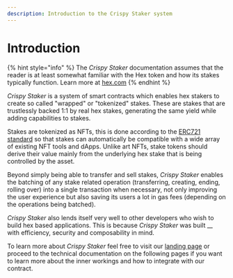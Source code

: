 ```yaml
---
description: Introduction to the Crispy Staker system
---
```


# Introduction

{% hint style="info" %}
The _Crispy Staker_ documentation assumes that the reader is at least somewhat familiar with the Hex token and how its stakes typically function. Learn more at [hex.com](https://hex.com)
{% endhint %}

_Crispy Staker_ is a system of smart contracts which enables hex stakers to create so called "wrapped" or "tokenized" stakes. These are stakes that are trustlessly backed 1:1 by real hex stakes, generating the same yield while adding capabilities to stakes.

Stakes are tokenized as NFTs, this is done according to the [ERC721 standard](https://eips.ethereum.org/EIPS/eip-721) so that stakes can automatically be compatible with a wide array of existing NFT tools and dApps. Unlike art NFTs, stake tokens should derive their value mainly from the underlying hex stake that is being controlled by the asset.

Beyond simply being able to transfer and sell stakes, _Crispy Staker_ enables the batching of any stake related operation (transferring, creating, ending, rolling over) into a single transaction when necessary, not only improving the user experience but also saving its users a lot in gas fees (depending on the operations being batched).

_Crispy Staker_ also lends itself very well to other developers who wish to build hex based applications. This is because _Crispy Staker_ was built __ with efficiency, security and composability in mind.

To learn more about _Crispy Staker_ feel free to visit our [landing page](https://crispy-staker.com) or proceed to the technical documentation on the following pages if you want to learn more about the inner workings and how to integrate with our contract.
